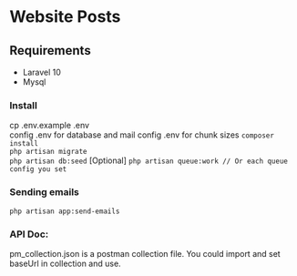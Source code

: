 # Website Posts

## Requirements
* Laravel 10
* Mysql

### Install
cp .env.example .env  
config .env for database and mail
config .env for chunk sizes
```composer install```  
```php artisan migrate```  
```php artisan db:seed```   [Optional]
```php artisan queue:work // Or each queue config you set``` 

### Sending emails
```php artisan app:send-emails```  

### API Doc:
pm_collection.json is a postman collection file. You could import and set baseUrl in collection and use.
